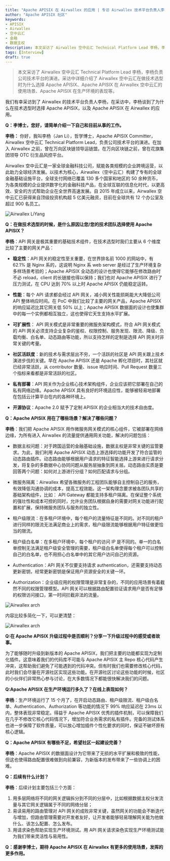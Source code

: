 ```yaml
---
title: "Apache APISIX 在 Airwallex 的应用 | 专访 Airwallex 技术平台负责人李杨"
author: "Apache APISIX 社区"
keywords: 
- APISIX
- Airwallex
- 空中云汇
- 金融
- 数据主权
description: 本文采访了 Airwallex 空中云汇 Technical Platform Lead 李杨，李杨负责公司技术平台的演进。采访中详细介绍了 Airwallex 空中云汇在做技术选型时为什么选择 Apache APISIX、Apache APISIX 在 Airwallex 空中云汇的使用场景、Apache APISIX 在生产环境的表现等。
tags: [Interview]
draft: true
---
```


> 本文采访了 Airwallex 空中云汇 Technical Platform Lead 李杨，李杨负责公司技术平台的演进。采访中详细介绍了 Airwallex 空中云汇在做技术选型时为什么选择 Apache APISIX、Apache APISIX 在 Airwallex 空中云汇的使用场景、Apache APISIX 在生产环境的表现等。

<!--truncate-->

我们有幸采访到了 Airwallex 的技术平台负责人李杨，在采访中，李杨谈到了为什么在技术选型时选择 Apache APISIX，以及 Apache APISIX 在 Airwallex 的应用。

**Q：李博士，您好，请简单介绍一下自己和目前从事的工作。**

**李杨：** 你好，我叫李杨（Jan Li），哲学博士，Apache APISIX Committer，Airwallex 空中云汇 Technical Platform Lead，负责公司技术平台的演进。在加入 Airwallex 之前，曾在万向区块链领导运链盟。在万向区块链之前，曾在花旗集团领导 OTC 衍生品风控平台。

Airwallex 空中云汇是一家全球金融科技公司，赋能各类规模的企业跨境运营，以此助力全球经济发展。以技术为核心，Airwallex（空中云汇）构建了专有的全球金融基础设施平台，全球支付网络已覆盖 130 多个国家和地区的 50 余种货币，为各类规模的企业提供数字化的金融科技产品，在全球互联的信息化时代，以更高效、安全的方式帮助企业在全世界高速发展。自 2015 年成立以来，Airwallex 空中云汇已获得来自顶级投资机构超 5 亿美元融资，目前在全球共有 12 个办公室及超过 900 名员工。

![Airwallex LiYang](https://static.apiseven.com/202108/20210816001.png)

**Q：在做技术选型的时候，是什么原因让您/您的技术团队选择使用 Apache APISIX？**

**李杨**：API 网关是极其重要的基础技术组件，在技术选型时我们主要从 6 个维度比较了主要的网关产品：

- **稳定性**：API 网关的稳定性至关重要，在世界排名前 1000 的网站中，有 62.1% 是 Nginx 系的，这说明 Nginx 系 web server 是经过了生产环境复杂多样场景考验的；Apache APISIX 全动态的设计也使得它能够在修改路由时不必 reload，client 的长链接也得以保持；我们也对 Apache APISIX 进行了压力测试，在 CPU 达到 70% 以上时 Apache APISIX 仍能稳定运转。

- **性能**：每个 API 请求都会经过 API 网关，减小网关性能损耗能大大降低公司 API 整体响应时间。在 PoC 中我们比较了主要的网关产品，Apache APISIX 的响应延迟比其它网关低 50% 以上；Apache APISIX 数据面的设计也使集群中的每一个实例都相互独立，这也使得它天生支持水平扩展。

- **可扩展性**： API 网关模式是非常重要的微服务架构模式，符合 API 网关模式的 API 网关必须支持企业复杂的鉴权、权限控制、服务发现、限流、降级、负载均衡、白名单、动态路由等功能，所以支持怎样的定制是选择 API 网关时非常关键的考量。

- **社区活跃度**：新的技术与需求层出不穷，一个活跃的社区是 API 网关跟上技术演进步伐的关键。早在 Apache APISIX 还是 Apache 孵化项目时，其社区就已经非常活跃，从 contributor 数量、issue 响应时间、Pull Request 数量三个指标来看都是非常活跃的社区。

- **私有部署**：API 网关作为企业核心技术架构组件，企业应该把它部署在自己的私有网络边缘。Apache APISIX 具有良好的环境适应性，能够被轻易地部署在包括云计算平台在内的各种环境上。

- **开源协议**：Apache 2.0 赋予了定制 APISIX 的企业相当大的技术自由度。

**Q：Apache APISIX 用在了哪些场景？解决了哪些问题？**

**李杨**：我们把 Apache APISIX 用作微服务网关模式的核心组件，它被部署在网络边缘，为所有进入 Airwallex 的流量提供通用网关功能，解决的问题包括：

- 数据主权问题：对于跨国运营的金融基础设施，数据主权是非常关键的监管要求。为此，我们利用 Apache APISIX 动态上游选择的功能开发了符合监管的动态路由插件。动态路由能够根据用户请求的特征智能选择上游来进行请求分发，将复杂的多数据中心协同问题从服务层抽象到网关层。动态路由实质是要回答两个问题：如何对上游进行分组？如何匹配请求与分组。

- 微服务隔离：Airwallex 希望各微服务的工程团队能够自主控制自己的服务，有效降低沟通协调的成本，提高工程效能。这一架构理念要求被各团队共享的基础架构组件，比如： API Gateway 都能支持多租户隔离。在保证整个系统的强壮性和成本可控的同时，允许业务团队根据自身的需要对网关功能进行配置和扩展，保持微服务团队与服务的独立性。

- 租户级限流：在多租户环境中，每个租户的流量特征是不同的。对不同的租户进行同样的限流无法满足商业上的需求，租户级限流能够根据用户特征做更恰当的限流。

- 租户级白名单：在多租户环境中，每个租户的访问 IP 是不同的。单一的白名单控制无法满足租户级安全管理的需要，租户级白名单使得每个租户可以控制自己的白名单，也不用担心白名单中的其它用户访问自己的资源。

- Authentication：API 网关不仅要支持请求 authentication，还需要支持动态更新密钥，经常更新密钥是保证用户资源安全的关键一环。

- Authorization：企业级应用的权限管理是非常复杂的，不同的应用场景有着截然不同的权限管理模型。API 网关可以根据路由配置验证请求用户是否有足够的权限访问接口，第一时间拦截非法的流量。

![Airwallex arch](https://static.apiseven.com/202108/20210816002.png)

内容比较多简化一下，可以更清楚：

![Airwallex arch](https://static.apiseven.com/202108/20210816003.png)

**Q:在 Apache APISIX 升级过程中是否顺利？分享一下升级过程中的感受或者故事。**

为了能够随时升级到新版本的 Apache APISIX，我们把主要的功能都实现为定制化插件。这意味着我们的代码库不可能与 Apache APISIX 主 Repo 核心代码产生冲突，这帮助我们避免了可能遇到的代码冲突。但有时我们也需要修改核心代码，此时我们会尽量在开源社区实现这些功能。在开源社区讨论这些功能的时候，社区的小伙伴们非常热心参与讨论，在大多数情况下都能很快解决我们的问题。

**Q:Apache APISIX 在生产环境运行多久了？在线上表现如何？**

**李杨**：生产环境运行了 15 个月了，在开启动态路由、租户级限流、租户级白名单、Authentication、Authorization 等功能的情况下 99% 响应延迟在 23ms 以内，整体表现非常稳定。得益于 Apache APISIX 优秀的插件机制，可以保障我们在几乎不修改它核心代码情况下，增加符合业务需求的私有插件。完备的测试体系也进一步保障了软件质量，可以放心增加插件个性化要求的同时，保证不破坏原有核心逻辑。

**Q：Apache APISIX 有哪些不足，希望社区一起建设完善？**

**李杨**：Apache APISIX 的数据面设计为它带来了无损的水平扩展和极致的性能，但这也使得路由配置很难做到向前兼容，为新版本的发布带来了一些协调上的困难。

**Q：后续有什么计划？**

**李杨**：后续计划主要包括三个方面：

1. 用多层网络将不同的网关逻辑拆分到不同的分层中，比如根据数据主权分发流量与其它网关逻辑属于不同的网络分层；
2. 易读易用的路由管理对 API 网关的成败非常关键，虽然网关的功能会不断迭代与增加，但路由管理需要对开发者友好，让开发者能够轻易理解网关能为他做什么、该怎么配置、怎么发布。
3. 用请求染色帮助实现生产环境测试。用 API 网关请求染色实现生产环境测试能为我们带来灵活性与易用性。

**Q：感谢李博士，期待 Apache APISIX 在 Airwallex 有更多的使用场景，发挥的更多作用。**
